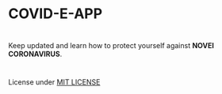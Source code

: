 # COVID-E-APP
#
Keep updated and learn how to protect yourself against **NOVEl CORONAVIRUS**.
#
License under [MIT LICENSE](LICENSE)
